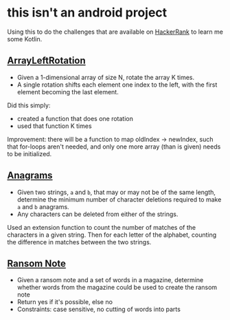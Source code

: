 this isn't an android project
=============================

Using this to do the challenges that are available on [HackerRank](https://www.hackerrank.com/challenges/) to learn me some Kotlin.

## [ArrayLeftRotation](https://www.hackerrank.com/challenges/ctci-array-left-rotation/problem)

- Given a 1-dimensional array of size N, rotate the array K times.
- A single rotation shifts each element one index to the left, with the first element becoming the last element.

Did this simply:

- created a function that does one rotation
- used that function K times

Improvement: there will be a function to map oldIndex -> newIndex, such that for-loops aren't needed, and only one more array (than is given) needs to be initialized.

## [Anagrams](https://www.hackerrank.com/challenges/ctci-making-anagrams/problem)

- Given two strings, `a` and `b`, that may or may not be of the same length, determine the minimum number of character deletions required to make `a` and `b` anagrams.
- Any characters can be deleted from either of the strings.

Used an extension function to count the number of matches of the characters in a given string. Then for each letter of the alphabet, counting the difference in matches between the two strings.

## [Ransom Note](https://www.hackerrank.com/challenges/ctci-ransom-note/problem)

- Given a ransom note and a set of words in a magazine, determine whether words from the magazine could be used to create the ransom note
- Return yes if it's possible, else no
- Constraints: case sensitive, no cutting of words into parts
